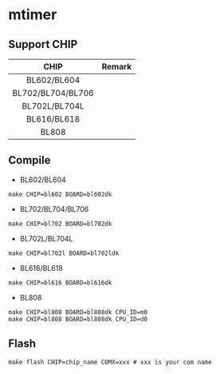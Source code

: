 # mtimer


## Support CHIP

|      CHIP        | Remark |
|:----------------:|:------:|
|BL602/BL604       |        |
|BL702/BL704/BL706 |        |
|BL702L/BL704L     |        |
|BL616/BL618       |        |
|BL808             |        |

## Compile

- BL602/BL604

```
make CHIP=bl602 BOARD=bl602dk
```

- BL702/BL704/BL706

```
make CHIP=bl702 BOARD=bl702dk
```

- BL702L/BL704L

```
make CHIP=bl702l BOARD=bl702ldk
```

- BL616/BL618

```
make CHIP=bl616 BOARD=bl616dk
```

- BL808

```
make CHIP=bl808 BOARD=bl808dk CPU_ID=m0
make CHIP=bl808 BOARD=bl808dk CPU_ID=d0
```

## Flash

```
make flash CHIP=chip_name COMX=xxx # xxx is your com name
```